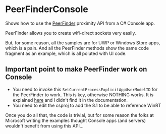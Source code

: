 # PeerFinderConsole
Shows how to use the [PeerFinder](https://msdn.microsoft.com/en-us/library/windows/apps/windows.networking.proximity.peerfinder) proximity API from a C# Console app.

PeerFinder allows you to create wifi-direct sockets very easily.

But, for some reason, all the samples are for UWP or Windows Store apps, which is a pain. And all the PeerFinder methods show the same code fragment as an example, which is all poluted with UI code.

## Important point to make PeerFinder work on Console
* You need to invoke this ```SetCurrentProcessExplicitAppUserModelID``` for the PeerFinder to work. This is key, otherwise NOTHING works. It is explained [here](https://social.msdn.microsoft.com/Forums/en-US/ce649545-9ec6-45da-a4ee-71b9f2bed156/using-metro-win8-sdk-to-build-desktop-style-application?forum=winappswithnativecode) and I didn't find it in the documentation.
* You need to edit the csproj to add the <TargetPlatformVersion>8.1</TargetPlatformVersion> to be able to reference WinRT

Once you do all that, the code is trivial, but for some reason the folks at Microsoft writing the examples thought Console apps (and servers) wouldn't benefit from using this API...




